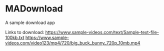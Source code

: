 # MADownload
A sample download app


Links to download: 
https://www.sample-videos.com/text/Sample-text-file-100kb.txt
https://www.sample-videos.com/video123/mp4/720/big_buck_bunny_720p_10mb.mp4
